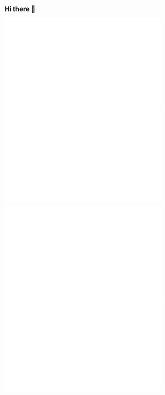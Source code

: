 ## Hi there 👋

![](https://raw.githubusercontent.com/hannah1590/github-stats/master/generated/overview.svg#gh-dark-mode-only)
![](https://raw.githubusercontent.com/hannah1590/github-stats/master/generated/overview.svg#gh-light-mode-only)

![](https://raw.githubusercontent.com/hannah1590/github-stats/master/generated/languages.svg#gh-dark-mode-only)
![](https://raw.githubusercontent.com/hannah1590/github-stats/master/generated/languages.svg#gh-light-mode-only)

<!--START_SECTION:waka-->
<!--END_SECTION:waka-->

<!--START_SECTION:waka-simple-->
<!--END_SECTION:waka-simple-->

<!--
**hannah1590/hannah1590** is a ✨ _special_ ✨ repository because its `README.md` (this file) appears on your GitHub profile.

Here are some ideas to get you started:

- 🔭 I’m currently working on ...
- 🌱 I’m currently learning ...
- 👯 I’m looking to collaborate on ...
- 🤔 I’m looking for help with ...
- 💬 Ask me about ...
- 📫 How to reach me: ...
- 😄 Pronouns: ...
- ⚡ Fun fact: ...
-->

